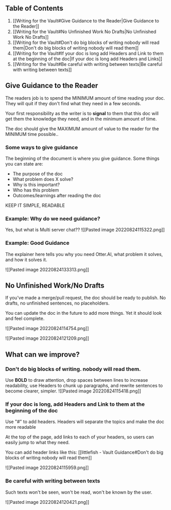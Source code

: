## Table of Contents
1. [[Writing for the Vault#Give Guidance to the Reader|Give Guidance to the Reader]]
2. [[Writing for the Vault#No Unfinished Work No Drafts|No Unfinished Work No Drafts]]
3. [[Writing for the Vault#Don't do big blocks of writing nobody will read them|Don't do big blocks of writing nobody will read them]]
4. [[Writing for the Vault#If your doc is long add Headers and Link to them at the beginning of the doc|If your doc is long add Headers and Links]]
5. [[Writing for the Vault#Be careful with writing between texts|Be careful with writing between texts]]


## Give Guidance to the Reader
The readers job is to spend the MINIMUM amount of time reading your doc. They will quit if they don't find what they need in a few seconds. 

Your first responsibility as the writer is to **signal** to them that this doc will get them the knowledge they need, and in the minimum amount of time.

The doc should give the MAXIMUM amount of value to the reader for the MINIMUM time possible..

### Some ways to give guidance
The beginning of the document is where you give guidance. Some things you can state are:
- The purpose of the doc
- What problem does X solve?
- Why is this important?
- Who has this problem
- Outcomes/learnings after reading the doc

KEEP IT SIMPLE, READABLE

### Example: Why do we need guidance?
Yes, but what is Multi server chat??
![[Pasted image 20220824115322.png]]

### Example: Good Guidance
The explainer here tells you why you need Otter.AI, what problem it solves, and how it solves it. 

![[Pasted image 20220824133313.png]]
## No Unfinished Work/No Drafts 
If you've made a merge/pull request, the doc should be ready to publish. No drafts, no unfinished sentences, no placeholders.

You can update the doc in the future to add more things. Yet it should look and feel complete.

![[Pasted image 20220824114754.png]]

![[Pasted image 20220824121209.png]]
## What can we improve?

### Don't do big blocks of writing. nobody will read them. 
Use **BOLD** to draw attention, drop spaces between lines to increase readability, use Headers to chunk up paragraphs, and rewrite sentences to become clearer, simpler.
![[Pasted image 20220824115418.png]]


### If your doc is long, add Headers and Link to them at the beginning of the doc
Use "#" to add headers. Headers will separate the topics and make the doc more readable

At the top of the page, add links to each of your headers, so users can easily jump to what they need.

You can add header links like this: [[littlefish - Vault Guidance#Don't do big blocks of writing nobody will read them]]


![[Pasted image 20220824115959.png]]


### Be careful with writing between texts
Such texts won't be seen, won't be read, won't be known by the user. 

![[Pasted image 20220824120421.png]]

